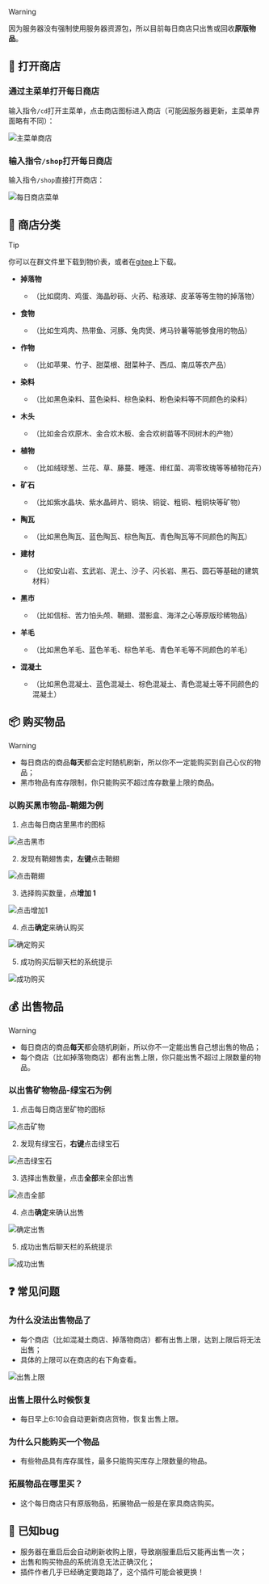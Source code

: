 > [!warning]
> 因为服务器没有强制使用服务器资源包，所以目前每日商店只出售或回收**原版物品**。

## 🚪 打开商店

### 通过主菜单打开每日商店

输入指令`/cd`打开主菜单，点击商店图标进入商店（可能因服务器更新，主菜单界面略有不同）：

![主菜单商店](pics/dailyshop/menu.png)

### 输入指令`/shop`打开每日商店

输入指令`/shop`直接打开商店：

![每日商店菜单](pics/dailyshop/menu2.png)


## 🔖 商店分类

> [!tip]
> 你可以在群文件里下载到物价表，或者在[gitee](https://gitee.com/neverlag/dripdrop_wiki/blob/master/file/%E6%9C%8D%E5%8A%A1%E5%99%A8%E7%89%A9%E4%BB%B7%E8%A1%A8.xlsx)上下载。

+ **掉落物**
  + （比如腐肉、鸡蛋、海晶砂砾、火药、粘液球、皮革等等生物的掉落物）
  
+ **食物**
  + （比如生鸡肉、热带鱼、河豚、兔肉煲、烤马铃薯等能够食用的物品）

+ **作物**
  + （比如苹果、竹子、甜菜根、甜菜种子、西瓜、南瓜等农产品）

+ **染料**
  + （比如黑色染料、蓝色染料、棕色染料、粉色染料等不同颜色的染料）

+ **木头**
  + （比如金合欢原木、金合欢木板、金合欢树苗等不同树木的产物）

+ **植物**
  + （比如绒球葱、兰花、草、藤蔓、睡莲、绯红菌、凋零玫瑰等等植物花卉）

+ **矿石**
  + （比如紫水晶块、紫水晶碎片、铜块、铜锭、粗铜、粗铜块等矿物）

+ **陶瓦**
  + （比如黑色陶瓦、蓝色陶瓦、棕色陶瓦、青色陶瓦等不同颜色的陶瓦）

+ **建材**
  + （比如安山岩、玄武岩、泥土、沙子、闪长岩、黑石、圆石等基础的建筑材料）
+ **黑市**
  + （比如信标、苦力怕头颅、鞘翅、潜影盒、海洋之心等原版珍稀物品）

+ **羊毛**
  + （比如黑色羊毛、蓝色羊毛、棕色羊毛、青色羊毛等不同颜色的羊毛）

+ **混凝土**
  + （比如黑色混凝土、蓝色混凝土、棕色混凝土、青色混凝土等不同颜色的混凝土）

## 📦 购买物品

> [!warning]
> + 每日商店的商品**每天**都会定时随机刷新，所以你不一定能购买到自己心仪的物品；
> + 黑市物品有库存限制，你只能购买不超过库存数量上限的商品。

### 以购买黑市物品-鞘翅为例

1. 点击每日商店里黑市的图标

![点击黑市](pics/dailyshop/buyitem.png)

2. 发现有鞘翅售卖，**左键**点击鞘翅

![点击鞘翅](pics/dailyshop/buyitem2.png)

3. 选择购买数量，点**增加 1**

![点击增加1](pics/dailyshop/buyitem3.png)

4. 点击**确定**来确认购买

![确定购买](pics/dailyshop/buyitem4.png)

5. 成功购买后聊天栏的系统提示

![成功购买](pics/dailyshop/buysuccess.png)

## 💰 出售物品

> [!warning]
> + 每日商店的商品**每天**都会随机刷新，所以你不一定能出售自己想出售的物品；
> + 每个商店（比如掉落物商店）都有出售上限，你只能出售不超过上限数量的物品。

### 以出售矿物物品-绿宝石为例

1. 点击每日商店里矿物的图标

![点击矿物](pics/dailyshop/sellitem.png)

2. 发现有绿宝石，**右键**点击绿宝石

![点击绿宝石](pics/dailyshop/sellitem2.png)

3. 选择出售数量，点击**全部**来全部出售

![点击全部](pics/dailyshop/sellitem3.png)

4. 点击**确定**来确认出售

![确定出售](pics/dailyshop/sellitem4.png)

5. 成功出售后聊天栏的系统提示

![成功出售](pics/dailyshop/sellsuccess.png)

##  ❓ 常见问题

### 为什么没法出售物品了

+ 每个商店（比如混凝土商店、掉落物商店）都有出售上限，达到上限后将无法出售；
+ 具体的上限可以在商店的右下角查看。

![出售上限](pics/dailyshop/selllimit.png)

### 出售上限什么时候恢复

+ 每日早上6:10会自动更新商店货物，恢复出售上限。

### 为什么只能购买一个物品

+ 有些物品具有库存属性，最多只能购买库存上限数量的物品。

### 拓展物品在哪里买？

+ 这个每日商店只有原版物品，拓展物品一般是在家具商店购买。

## 💩 已知bug

+ 服务器在重启后会自动刷新收购上限，导致崩服重启后又能再出售一次；
+ 出售和购买物品的系统消息无法正确汉化；
+ 插件作者几乎已经确定要跑路了，这个插件可能会被更换！